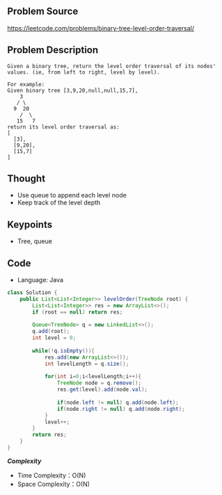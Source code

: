 ## Problem Source
https://leetcode.com/problems/binary-tree-level-order-traversal/

## Problem Description
```
Given a binary tree, return the level order traversal of its nodes' values. (ie, from left to right, level by level).

For example:
Given binary tree [3,9,20,null,null,15,7],
    3
   / \
  9  20
    /  \
   15   7
return its level order traversal as:
[
  [3],
  [9,20],
  [15,7]
]
```

## Thought
- Use queue to append each level node
- Keep track of the level depth

## Keypoints
- Tree, queue


## Code
* Language: Java

```Java
class Solution {
    public List<List<Integer>> levelOrder(TreeNode root) {
        List<List<Integer>> res = new ArrayList<>();
        if (root == null) return res;
        
        Queue<TreeNode> q = new LinkedList<>();
        q.add(root);
        int level = 0;
        
        while(!q.isEmpty()){
            res.add(new ArrayList<>());
            int levelLength = q.size();
            
            for(int i=0;i<levelLength;i++){
                TreeNode node = q.remove();
                res.get(level).add(node.val);
                
                if(node.left != null) q.add(node.left);
                if(node.right != null) q.add(node.right);
            }
            level++;
        }
        return res;
    }
}
```

***Complexity***

- Time Complexity：O(N)
- Space Complexity：O(N)
